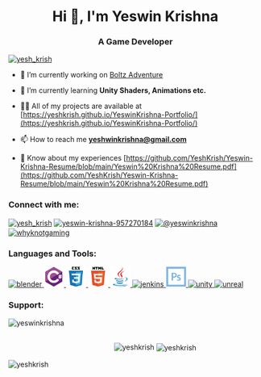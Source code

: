 <h1 align="center">Hi 👋, I'm Yeswin Krishna</h1>
<h3 align="center">A Game Developer</h3>

<p align="left"> <a href="https://twitter.com/yesh_krish" target="blank"><img src="https://img.shields.io/twitter/follow/yesh_krish?logo=twitter&style=for-the-badge" alt="yesh_krish" /></a> </p>

- 🔭 I’m currently working on [Boltz Adventure](https://github.com/YeshKrish/Boltz-Adventure)

- 🌱 I’m currently learning **Unity Shaders, Animations etc.**

- 👨‍💻 All of my projects are available at [https://yeshkrish.github.io/YeswinKrishna-Portfolio/](https://yeshkrish.github.io/YeswinKrishna-Portfolio/)

- 📫 How to reach me **yeshwinkrishna@gmail.com**

- 📄 Know about my experiences [https://github.com/YeshKrish/Yeswin-Krishna-Resume/blob/main/Yeswin%20Krishna%20Resume.pdf](https://github.com/YeshKrish/Yeswin-Krishna-Resume/blob/main/Yeswin%20Krishna%20Resume.pdf)

<h3 align="left">Connect with me:</h3>
<p align="left">
<a href="https://twitter.com/yesh_krish" target="blank"><img align="center" src="https://raw.githubusercontent.com/rahuldkjain/github-profile-readme-generator/master/src/images/icons/Social/twitter.svg" alt="yesh_krish" height="30" width="40" /></a>
<a href="https://linkedin.com/in/yeswin-krishna-957270184" target="blank"><img align="center" src="https://raw.githubusercontent.com/rahuldkjain/github-profile-readme-generator/master/src/images/icons/Social/linked-in-alt.svg" alt="yeswin-krishna-957270184" height="30" width="40" /></a>
<a href="https://hashnode.com/@yeswinkrishna" target="blank"><img align="center" src="https://raw.githubusercontent.com/rahuldkjain/github-profile-readme-generator/master/src/images/icons/Social/hashnode.svg" alt="@yeswinkrishna" height="30" width="40" /></a>
<a href="https://www.youtube.com/c/whyknotgaming" target="blank"><img align="center" src="https://raw.githubusercontent.com/rahuldkjain/github-profile-readme-generator/master/src/images/icons/Social/youtube.svg" alt="whyknotgaming" height="30" width="40" /></a>
</p>

<h3 align="left">Languages and Tools:</h3>
<p align="left"> <a href="https://www.blender.org/" target="_blank" rel="noreferrer"> <img src="https://download.blender.org/branding/community/blender_community_badge_white.svg" alt="blender" width="40" height="40"/> </a> <a href="https://www.w3schools.com/cs/" target="_blank" rel="noreferrer"> <img src="https://raw.githubusercontent.com/devicons/devicon/master/icons/csharp/csharp-original.svg" alt="csharp" width="40" height="40"/> </a> <a href="https://www.w3schools.com/css/" target="_blank" rel="noreferrer"> <img src="https://raw.githubusercontent.com/devicons/devicon/master/icons/css3/css3-original-wordmark.svg" alt="css3" width="40" height="40"/> </a> <a href="https://www.w3.org/html/" target="_blank" rel="noreferrer"> <img src="https://raw.githubusercontent.com/devicons/devicon/master/icons/html5/html5-original-wordmark.svg" alt="html5" width="40" height="40"/> </a> <a href="https://www.java.com" target="_blank" rel="noreferrer"> <img src="https://raw.githubusercontent.com/devicons/devicon/master/icons/java/java-original.svg" alt="java" width="40" height="40"/> </a> <a href="https://www.jenkins.io" target="_blank" rel="noreferrer"> <img src="https://www.vectorlogo.zone/logos/jenkins/jenkins-icon.svg" alt="jenkins" width="40" height="40"/> </a> <a href="https://www.photoshop.com/en" target="_blank" rel="noreferrer"> <img src="https://raw.githubusercontent.com/devicons/devicon/master/icons/photoshop/photoshop-line.svg" alt="photoshop" width="40" height="40"/> </a> <a href="https://unity.com/" target="_blank" rel="noreferrer"> <img src="https://www.vectorlogo.zone/logos/unity3d/unity3d-icon.svg" alt="unity" width="40" height="40"/> </a> <a href="https://unrealengine.com/" target="_blank" rel="noreferrer"> <img src="https://raw.githubusercontent.com/kenangundogan/fontisto/036b7eca71aab1bef8e6a0518f7329f13ed62f6b/icons/svg/brand/unreal-engine.svg" alt="unreal" width="40" height="40"/> </a> </p>

<h3 align="left">Support:</h3>
<p><a href="https://www.buymeacoffee.com/yeswinkrishna"> <img align="left" src="https://cdn.buymeacoffee.com/buttons/v2/default-yellow.png" height="50" width="210" alt="yeswinkrishna" /></a></p><br><br>

<p><img align="left" src="https://github-readme-stats.vercel.app/api/top-langs?username=yeshkrish&show_icons=true&theme=dark&title_color=ca4e4e&text_color=dedede&locale=en&layout=compact" alt="yeshkrish" /></p>

<p>&nbsp;<img align="center" src="https://github-readme-stats.vercel.app/api?username=yeshkrish&show_icons=true&theme=tokyonight&title_color=2b72e3&text_color=ffffff&locale=en" alt="yeshkrish" /></p>

<p><img align="center" src="https://github-readme-streak-stats.herokuapp.com/?user=yeshkrish&theme=dark" alt="yeshkrish" /></p>
